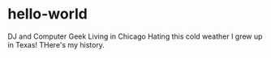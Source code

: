 # hello-world
DJ and Computer Geek Living in Chicago
Hating this cold weather
I grew up in 
Texas!
THere's my history.
